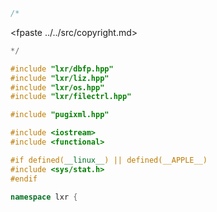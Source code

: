 ```cpp
/*
```
<fpaste ../../src/copyright.md>
```cpp
*/

#include "lxr/dbfp.hpp"
#include "lxr/liz.hpp"
#include "lxr/os.hpp"
#include "lxr/filectrl.hpp"

#include "pugixml.hpp"

#include <iostream>
#include <functional>

#if defined(__linux__) || defined(__APPLE__)
#include <sys/stat.h>
#endif

namespace lxr {

```
